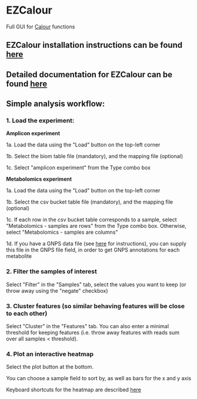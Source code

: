 # EZCalour
Full GUI for [Calour](https://github.com/amnona/Calour) functions

## EZCalour installation instructions can be found [here](https://github.com/amnona/EZCalour/blob/master/INSTALLATION.md)

## Detailed documentation for EZCalour can be found [here](https://github.com/amnona/EZCalour/blob/master/USAGE.md)

## Simple analysis workflow:
### 1. Load the experiment:

**Amplicon experiment**

1a. Load the data using the "Load" button on the top-left corner

1b. Select the biom table file (mandatory), and the mapping file (optional)

1c. Select "amplicon experiment" from the Type combo box

**Metabolomics experiment**

1a. Load the data using the "Load" button on the top-left corner

1b. Select the csv bucket table file (mandatory), and the mapping file (optional)

1c. If each row in the csv bucket table corresponds to a sample, select "Metabolomics - samples are rows" from the Type combo box. Otherwise, select "Metabolomics - samples are columns"

1d. If you have a GNPS data file (see [here](https://github.com/amnona/gnps-calour) for instructions), you can supply this file in the GNPS file field, in order to get GNPS annotations for each metabolite

### 2. Filter the samples of interest
Select "Filter" in the "Samples" tab, select the values you want to keep (or throw away using the "negate" checkbox)

### 3. Cluster features (so similar behaving features will be close to each other)
Select "Cluster" in the "Features" tab. You can also enter a minimal threshold for keeping features (i.e. throw away features with reads sum over all samples < threshold).

### 4. Plot an interactive heatmap
Select the plot button at the bottom.

You can choose a sample field to sort by, as well as bars for the x and y axis

Keyboard shortcuts for the heatmap are described [here](http://biocore.github.io/calour/generated/calour.heatmap.plot.html#calour.heatmap.plot)

